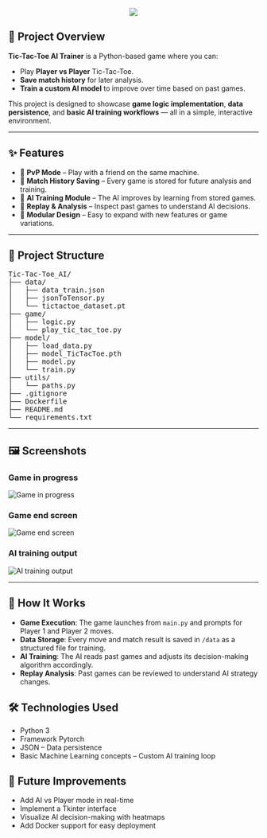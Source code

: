 <!-- Banner -->
<p align="center">
  <img src="https://capsule-render.vercel.app/api?type=rect&color=gradient&height=100&section=header&text=Tic-Tac-Toe%20AI%20Trainer&fontSize=40&animation=fadeIn" />
</p>

## 🎯 Project Overview
**Tic-Tac-Toe AI Trainer** is a Python-based game where you can:
- Play **Player vs Player** Tic-Tac-Toe.
- **Save match history** for later analysis.
- **Train a custom AI model** to improve over time based on past games.

This project is designed to showcase **game logic implementation**, **data persistence**, and **basic AI training workflows** — all in a simple, interactive environment.

---

## ✨ Features
- 👫 **PvP Mode** – Play with a friend on the same machine.
- 💾 **Match History Saving** – Every game is stored for future analysis and training.
- 🧠 **AI Training Module** – The AI improves by learning from stored games.
- 🎯 **Replay & Analysis** – Inspect past games to understand AI decisions.
- 🔄 **Modular Design** – Easy to expand with new features or game variations.

---

## 📂 Project Structure
<pre>
Tic-Tac-Toe_AI/
├── data/
│   ├── data_train.json
│   ├── jsonToTensor.py
│   └── tictactoe_dataset.pt
├── game/
│   ├── logic.py
│   └── play_tic_tac_toe.py
├── model/
│   ├── load_data.py
│   ├── model_TicTacToe.pth
│   ├── model.py
│   └── train.py
├── utils/
│   └── paths.py
├── .gitignore
├── Dockerfile
├── README.md
└── requirements.txt
</pre>
---

## 🖼️ Screenshots

### Game in progress
![Game in progress](https://github.com/user-attachments/assets/8328278b-aadf-4180-bfe7-40198af31f34)

### Game end screen
![Game end screen](https://github.com/user-attachments/assets/e291aed6-b898-4ec7-becd-a5bccb8e4610)

### AI training output
![AI training output](https://github.com/user-attachments/assets/4f65e74b-eb56-4688-981a-85f42d4b03f3)

---

## 🎯 How It Works

- **Game Execution**: The game launches from `main.py` and prompts for Player 1 and Player 2 moves.
- **Data Storage**: Every move and match result is saved in `/data` as a structured file for training.
- **AI Training**: The AI reads past games and adjusts its decision-making algorithm accordingly.
- **Replay Analysis**: Past games can be reviewed to understand AI strategy changes.

## 🛠 Technologies Used
- Python 3
- Framework Pytorch
- JSON – Data persistence
- Basic Machine Learning concepts – Custom AI training loop

## 🚀 Future Improvements
- Add AI vs Player mode in real-time
- Implement a Tkinter interface 
- Visualize AI decision-making with heatmaps
- Add Docker support for easy deployment
